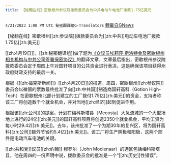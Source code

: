 ```yaml
---
title: 【秘翻在线】密歇根州参议院拨款委员会为中共电动车电池厂拨款1.75亿美元
---
```

`4/21/2023 1:00 PM UTC 秘密翻譯組G-Translators` [轉載自GNews](https://gnews.org/articles/1244532)

【秘翻在线】密歇根州[[zh:参议院]]拨款委员会为[[zh:中共]]电动车电池厂拨款1.75亿[[zh:美元]]

[[zh:4月19日]]，[[zh:秘密翻译组]]做了题为[《众议员埃莉莎·斯洛特金及密歇根州相关机构与中共公司签署保密协议》](https://gnews.org/m/1242165)的翻译文章，文章最后指出，密歇根州参议院拨款委员会定于周四上午对国轩项目的公共资金进行表决，这是确保该项目获得州政府财政支持的最后一关。

根据《[[zh:福克斯新闻]]》[[zh:4月20日]]的报道，周四，密歇根州[[zh:参议院]]委员会以微弱的票数最终批准了向[[zh:中共国]]制造商国轩高科（Gotion High-Tech）在密歇根州北部计划建立的工厂拨付1.75亿[[zh:美元]]的资金，支持者称该工厂将创造数千个就业机会，并对当地[[zh:经济]]起到促进作用。

根据该[[zh:公司]]的提案，计划在梅科斯塔县（Mecosta）大急流城的一个大型场地上进行的24亿[[zh:美元]]的国轩高科项目将创造2350个就业机会，平均工资为每小时29.42[[zh:美元]]。去年，该州批准了一个为期30年的复兴区，将为国轩高科[[zh:公司]]额外节省约5.4亿[[zh:美元]]。该工厂将生产阴极和阳极，这两个部件是电动汽车电池的关键。

[[zh:共和党]]议员[[zh:约翰]]·穆罗尔（John Moolenaar）的选区包括梅科斯塔县，他在周四的一份声明中说，拨款委员会的批准是一个“[[zh:历史]]性错误”。
